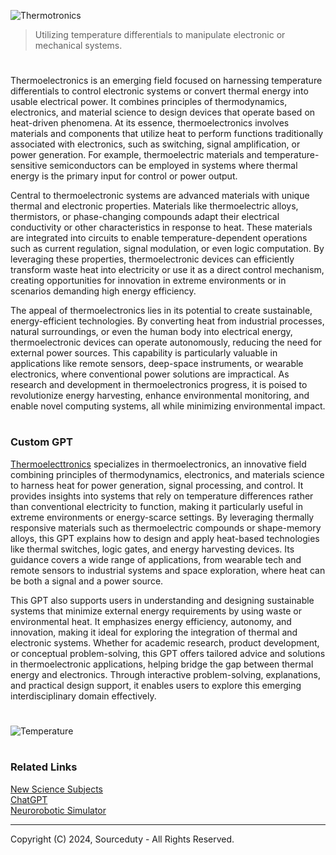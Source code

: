 ![Thermotronics](https://github.com/user-attachments/assets/1a1091d6-d580-4634-8b80-f5abbb8df626)

> Utilizing temperature differentials to manipulate electronic or mechanical systems.

#

Thermoelectronics is an emerging field focused on harnessing temperature differentials to control electronic systems or convert thermal energy into usable electrical power. It combines principles of thermodynamics, electronics, and material science to design devices that operate based on heat-driven phenomena. At its essence, thermoelectronics involves materials and components that utilize heat to perform functions traditionally associated with electronics, such as switching, signal amplification, or power generation. For example, thermoelectric materials and temperature-sensitive semiconductors can be employed in systems where thermal energy is the primary input for control or power output.

Central to thermoelectronic systems are advanced materials with unique thermal and electronic properties. Materials like thermoelectric alloys, thermistors, or phase-changing compounds adapt their electrical conductivity or other characteristics in response to heat. These materials are integrated into circuits to enable temperature-dependent operations such as current regulation, signal modulation, or even logic computation. By leveraging these properties, thermoelectronic devices can efficiently transform waste heat into electricity or use it as a direct control mechanism, creating opportunities for innovation in extreme environments or in scenarios demanding high energy efficiency.

The appeal of thermoelectronics lies in its potential to create sustainable, energy-efficient technologies. By converting heat from industrial processes, natural surroundings, or even the human body into electrical energy, thermoelectronic devices can operate autonomously, reducing the need for external power sources. This capability is particularly valuable in applications like remote sensors, deep-space instruments, or wearable electronics, where conventional power solutions are impractical. As research and development in thermoelectronics progress, it is poised to revolutionize energy harvesting, enhance environmental monitoring, and enable novel computing systems, all while minimizing environmental impact.

#
### Custom GPT

[Thermoelecttronics](https://chatgpt.com/g/g-AUEUDYzH5-thermoelectronics) specializes in thermoelectronics, an innovative field combining principles of thermodynamics, electronics, and materials science to harness heat for power generation, signal processing, and control. It provides insights into systems that rely on temperature differences rather than conventional electricity to function, making it particularly useful in extreme environments or energy-scarce settings. By leveraging thermally responsive materials such as thermoelectric compounds or shape-memory alloys, this GPT explains how to design and apply heat-based technologies like thermal switches, logic gates, and energy harvesting devices. Its guidance covers a wide range of applications, from wearable tech and remote sensors to industrial systems and space exploration, where heat can be both a signal and a power source.

This GPT also supports users in understanding and designing sustainable systems that minimize external energy requirements by using waste or environmental heat. It emphasizes energy efficiency, autonomy, and innovation, making it ideal for exploring the integration of thermal and electronic systems. Whether for academic research, product development, or conceptual problem-solving, this GPT offers tailored advice and solutions in thermoelectronic applications, helping bridge the gap between thermal energy and electronics. Through interactive problem-solving, explanations, and practical design support, it enables users to explore this emerging interdisciplinary domain effectively.

#

![Temperature](https://github.com/user-attachments/assets/deca4a5a-4f09-429c-9773-fef7ce475967)

#
### Related Links

[New Science Subjects](https://github.com/sourceduty/New_Science_Subjects)
<br>
[ChatGPT](https://github.com/sourceduty/ChatGPT)
<br>
[Neurorobotic Simulator](https://github.com/sourceduty/Neurorobotic_Simulator)

***
Copyright (C) 2024, Sourceduty - All Rights Reserved.
